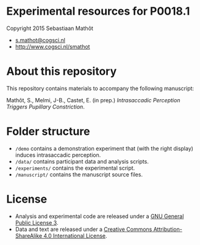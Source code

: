 # Experimental resources for P0018.1

Copyright 2015 Sebastiaan Mathôt

- <s.mathot@cogsci.nl>
- <http://www.cogsci.nl/smathot>

# About this repository

This repository contains materials to accompany the following manuscript:

Mathôt, S., Melmi, J-B., Castet, E. (in prep.) *Intrasaccadic Perception Triggers Pupillary Constriction*.

# Folder structure

- `/demo` contains a demonstration experiment that (with the right display) induces intrasaccadic perception.
- `/data/` contains participant data and analysis scripts.
- `/experiments/` contains the experimental script.
- `/manuscript/` contains the manuscript source files.

# License

- Analysis and experimental code are released under a [GNU General Public License 3](https://www.gnu.org/copyleft/gpl.html).
- Data and text are released under a [Creative Commons Attribution-ShareAlike 4.0 International License](http://creativecommons.org/licenses/by-sa/4.0/).
